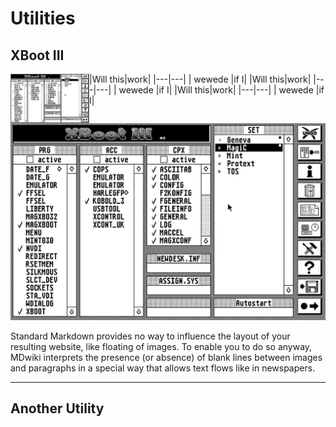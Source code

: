 Utilities
===========
XBoot III
--------

<img src="images/XBoot/XbootIII.png" width=25% align=left>
|Will this|work|
|---|---|
|   wewede   |if I|
|Will this|work|
|---|---|
|   wewede   |if I|
|Will this|work|
|---|---|
|   wewede   |if I|




![](images/XBoot/XbootIII.png)

Standard Markdown provides no way to influence the layout of your resulting website, like floating of images. To enable you to do so anyway, MDwiki interprets the presence (or absence) of blank lines between images and paragraphs in a special way that allows text flows like in newspapers.

- - - -

Another Utility
--------
